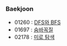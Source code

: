 ### Baekjoon

- 01260 : [DFS와 BFS](https://www.acmicpc.net/problem/1260)
- 01697 : [숨바꼭질](https://www.acmicpc.net/problem/1697)
- 02178 : [미로 탐색](https://www.acmicpc.net/problem/2178)
